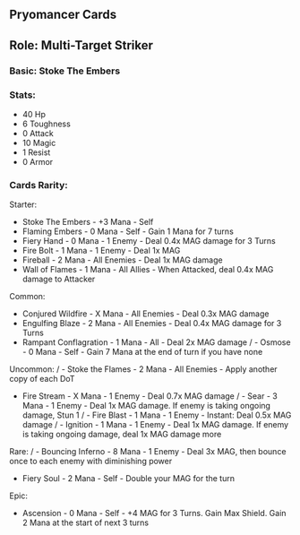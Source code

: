 ## Pryomancer Cards

## Role: Multi-Target Striker

### Basic: Stoke The Embers

### Stats:
- 40 Hp
- 6 Toughness
- 0 Attack
- 10 Magic
- 1 Resist
- 0 Armor

### Cards Rarity:

Starter:
- Stoke The Embers - +3 Mana - Self
- Flaming Embers - 0 Mana - Self - Gain 1 Mana for 7 turns
- Fiery Hand - 0 Mana - 1 Enemy - Deal 0.4x MAG damage for 3 Turns
- Fire Bolt - 1 Mana - 1 Enemy - Deal 1x MAG 
- Fireball - 2 Mana - All Enemies - Deal 1x MAG damage
- Wall of Flames - 1 Mana - All Allies - When Attacked, deal 0.4x MAG damage to Attacker

Common:
- Conjured Wildfire - X Mana - All Enemies - Deal 0.3x MAG damage
- Engulfing Blaze - 2 Mana - All Enemies - Deal 0.4x MAG damage for 3 Turns
- Rampant Conflagration - 1 Mana - All - Deal 2x MAG damage
/ - Osmose - 0 Mana - Self - Gain 7 Mana at the end of turn if you have none

Uncommon:
/ - Stoke the Flames - 2 Mana - All Enemies - Apply another copy of each DoT
 - Fire Stream - X Mana - 1 Enemy - Deal 0.7x MAG damage
/ - Sear - 3 Mana - 1 Enemy - Deal 1x MAG damage. If enemy is taking ongoing damage, Stun 1
/ - Fire Blast - 1 Mana - 1 Enemy - Instant: Deal 0.5x MAG damage
/ - Ignition - 1 Mana - 1 Enemy - Deal 1x MAG damage. If enemy is taking ongoing damage, deal 1x MAG damage more

Rare:
/ - Bouncing Inferno - 8 Mana - 1 Enemy - Deal 3x MAG, then bounce once to each enemy with diminishing power
 - Fiery Soul - 2 Mana - Self - Double your MAG for the turn

Epic:
 - Ascension - 0 Mana - Self - +4 MAG for 3 Turns. Gain Max Shield. Gain 2 Mana at the start of next 3 turns
